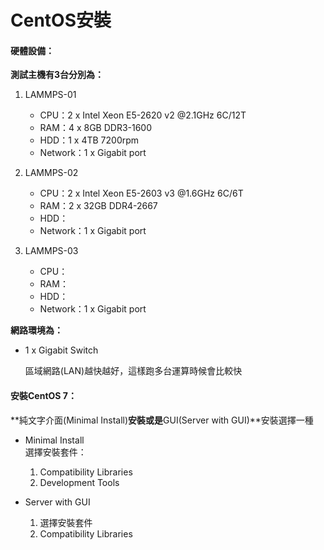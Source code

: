 # CentOS安裝

#### 硬體設備：

**測試主機有3台分別為：**

1. LAMMPS-01

   * CPU：2 x Intel Xeon E5-2620 v2 @2.1GHz 6C/12T
   * RAM：4 x 8GB DDR3-1600
   * HDD：1 x 4TB 7200rpm
   * Network：1 x Gigabit port

2. LAMMPS-02

   * CPU：2 x Intel Xeon E5-2603 v3 @1.6GHz 6C/6T
   * RAM：2 x 32GB DDR4-2667
   * HDD：
   * Network：1 x Gigabit port

3. LAMMPS-03

   * CPU：
   * RAM：
   * HDD：
   * Network：1 x Gigabit port

**網路環境為：**

* 1 x Gigabit Switch

  區域網路\(LAN\)越快越好，這樣跑多台運算時候會比較快

#### 安裝CentOS 7：

**純文字介面\(Minimal Install\)**安裝或是**GUI\(Server with GUI\)**安裝選擇一種

* Minimal Install  
     選擇安裝套件：  
  1. Compatibility Libraries  
  2. Development Tools

* Server with GUI  
  1. 選擇安裝套件  
  2. Compatibility Libraries



